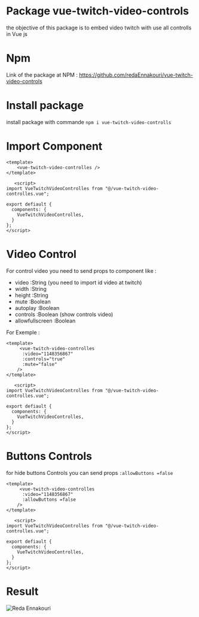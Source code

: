 # Package vue-twitch-video-controls
the objective of this package is to embed video twitch  with use all controlls in Vue js

# Npm
Link of the package at NPM : https://github.com/redaEnnakouri/vue-twitch-video-controls

# Install package
install package with commande `npm i vue-twitch-video-controlls`

# Import Component 

```
<template>
    <vue-twitch-video-controlles />
</template>
   
   <script>
import VueTwitchVideoControlles from "@/vue-twitch-video-controlles.vue";

export defiault {
  components: {
    VueTwitchVideoControlles,
  }
};
</script>
```

# Video Control
For control video you need to send props to component like :

* video :String (you need to import id video at twitch)
* width :String
* height :String
* mute :Boolean
* autoplay :Boolean
* controls :Boolean (show controls video)
* allowfullscreen :Boolean

For Exemple :
``` 
<template>
     <vue-twitch-video-controlles
      :video="1148356867"
      :controls="true"
      :mute="false"
    />
</template>
   
   <script>
import VueTwitchVideoControlles from "@/vue-twitch-video-controlles.vue";

export defiault {
  components: {
    VueTwitchVideoControlles,
  }
};
</script>
```

# Buttons Controls
for hide buttons Controls you can send props `:allowButtons =false`

```
<template>
     <vue-twitch-video-controlles
      :video="1148356867"
      :allowButtons =false
    />
</template>
   
   <script>
import VueTwitchVideoControlles from "@/vue-twitch-video-controlles.vue";

export defiault {
  components: {
    VueTwitchVideoControlles,
  }
};
</script>
```

# Result 

![Reda Ennakouri](https://drive.google.com/file/d/1BZyM_OVcKawaoTrEggkYUnynjDmZb4Cz/view?usp=sharing)








